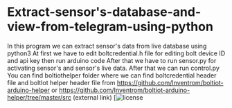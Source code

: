# Extract-sensor's-database-and-view-from-telegram-using-python
In this program we can extract sensor's data from live database using python3
At first we have to edit boltcredential.h file for editing bolt device ID and api key then run arduino code
After that we have to run sensor.py for activating sensor's and sensor's live data.
After that we can run control.py
You can find boltiothelper folder where we can find boltcredential header file and boltIot helper header file
from https://github.com/Inventrom/boltiot-arduino-helper
or
https://github.com/Inventrom/boltiot-arduino-helper/tree/master/src (external link)
[![license](https://github.com/bicky21/Extract-sensor-s-database-and-view-from-telegram-using-python/blob/master/LICENSE)
